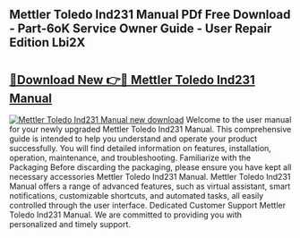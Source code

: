 ## Mettler Toledo Ind231 Manual PDf Free Download - Part-6oK Service Owner Guide - User Repair Edition Lbi2X

# <h2><a href="http://cf18833.oget.top/?id=Mettler+Toledo+Ind231+Manual">🔗Download New 👉🔴 Mettler Toledo Ind231 Manual</a></h2>

[![Mettler Toledo Ind231 Manual new download](https://i.imgur.com/5g1atiW.png)](http://cf18833.oget.top/?id=Mettler+Toledo+Ind231+Manual)
Welcome to the user manual for your newly upgraded Mettler Toledo Ind231 Manual. This comprehensive guide is intended to help you understand and operate your product successfully. You will find detailed information on features, installation, operation, maintenance, and troubleshooting. Familiarize with the Packaging Before discarding the packaging, please ensure you have kept all necessary accessories Mettler Toledo Ind231 Manual. Mettler Toledo Ind231 Manual offers a range of advanced features, such as virtual assistant, smart notifications, customizable shortcuts, and automated tasks, all easily controlled through the user interface. Dedicated Customer Support Mettler Toledo Ind231 Manual. We are committed to providing you with personalized and timely support.
